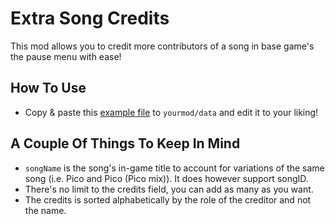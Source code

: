 # Extra Song Credits

This mod allows you to credit more contributors of a song in base game's the pause menu with ease!

## How To Use

- Copy & paste this [example file](example/data/extraSongCredits.json) to `yourmod/data` and edit it to your liking!

## A Couple Of Things To Keep In Mind

- `songName` is the song's in-game title to account for variations of the same song (i.e. Pico and Pico (Pico mix)). It does however support songID.
- There's no limit to the credits field, you can add as many as you want.
- The credits is sorted alphabetically by the role of the creditor and not the name.
